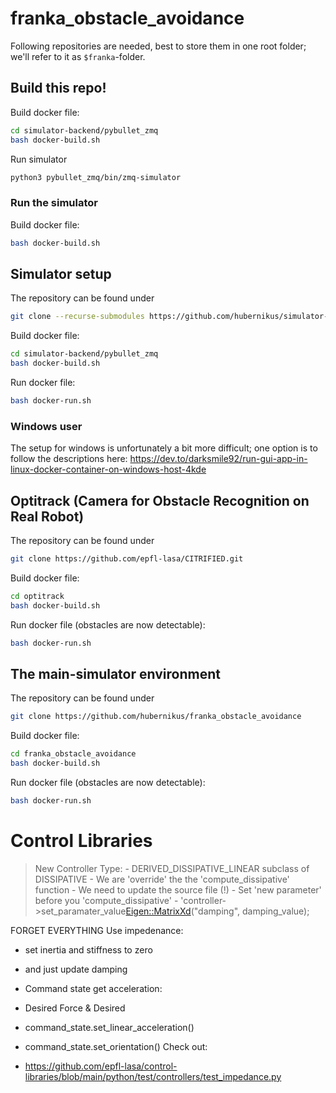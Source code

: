# franka_obstacle_avoidance

Following repositories are needed, best to store them in one root folder; we'll refer to it as 
`$franka`-folder.

## Build this repo!
Build docker file:
``` bash
cd simulator-backend/pybullet_zmq
bash docker-build.sh
```

Run simulator
``` bash
python3 pybullet_zmq/bin/zmq-simulator
```

### Run the simulator
Build docker file:
``` bash
bash docker-build.sh
```

## Simulator setup
The repository can be found under
``` bash
git clone --recurse-submodules https://github.com/hubernikus/simulator-backend.git
```

Build docker file:
``` bash
cd simulator-backend/pybullet_zmq
bash docker-build.sh
```

Run docker file:
``` bash
bash docker-run.sh
```

### Windows user
The setup for windows is unfortunately a bit more difficult; one option is to follow the descriptions here:
https://dev.to/darksmile92/run-gui-app-in-linux-docker-container-on-windows-host-4kde

## Optitrack (Camera for Obstacle Recognition on Real Robot)
The repository can be found under
``` bash
git clone https://github.com/epfl-lasa/CITRIFIED.git
```

Build docker file:
``` bash
cd optitrack
bash docker-build.sh
```

Run docker file (obstacles are now detectable):
``` bash
bash docker-run.sh
```

## The main-simulator environment
The repository can be found under
``` bash
git clone https://github.com/hubernikus/franka_obstacle_avoidance
```

Build docker file:
``` bash
cd franka_obstacle_avoidance
bash docker-build.sh
```

Run docker file (obstacles are now detectable):
``` bash
bash docker-run.sh
```

# Control Libraries
> New Controller Type: 
	- DERIVED_DISSIPATIVE_LINEAR subclass of DISSIPATIVE
	- We are 'override' the the 'compute_dissipative' function
    - We need to update the source file (!)
	- Set 'new parameter' before you 'compute_dissipative'
	- 'controller->set_paramater_value<Eigen::MatrixXd>("damping", damping_value);
	
FORGET EVERYTHING
Use impedenance:
   - set inertia and stiffness to zero
   - and just update damping
   - Command state get acceleration:
   
   - Desired Force & Desired 
   - command_state.set_linear_acceleration()
   - command_state.set_orientation()
Check out:
   - https://github.com/epfl-lasa/control-libraries/blob/main/python/test/controllers/test_impedance.py





